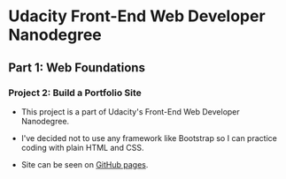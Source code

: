 # Udacity Front-End Web Developer Nanodegree

## Part 1: Web Foundations

### Project 2: Build a Portfolio Site

- This project is a part of Udacity's Front-End Web Developer Nanodegree.

- I've decided not to use any framework like Bootstrap so I can practice coding with plain HTML and CSS.

- Site can be seen on [GitHub pages](https://kmandic.github.io/Udacity-FEND/Part-1-Web-Foundations/Project-2-Build-a-Portfolio-Site/index.html).